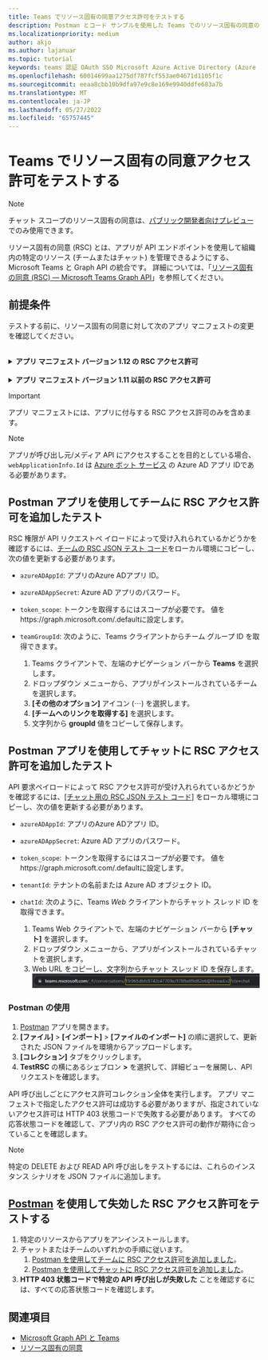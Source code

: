 ```yaml
---
title: Teams でリソース固有の同意アクセス許可をテストする
description: Postman とコード サンプルを使用した Teams でのリソース固有の同意のテストの詳細
ms.localizationpriority: medium
author: akjo
ms.author: lajanuar
ms.topic: tutorial
keywords: teams 認証 OAuth SSO Microsoft Azure Active Directory (Azure AD) rsc Postman Graph
ms.openlocfilehash: 60014699aa1275df787fcf553ae04671d1105f1c
ms.sourcegitcommit: eeaa8cbb10b9dfa97e9c8e169e9940ddfe683a7b
ms.translationtype: MT
ms.contentlocale: ja-JP
ms.lasthandoff: 05/27/2022
ms.locfileid: "65757445"
---
```

# <a name="test-resource-specific-consent-permissions-in-teams"></a>Teams でリソース固有の同意アクセス許可をテストする

> [!NOTE]
> チャット スコープのリソース固有の同意は、[パブリック開発者向けプレビュー](../../resources/dev-preview/developer-preview-intro.md)でのみ使用できます。

リソース固有の同意 (RSC) とは、アプリが API エンドポイントを使用して組織内の特定のリソース (チームまたはチャット) を管理できるようにする、Microsoft Teams と Graph API の統合です。 詳細については、「[リソース固有の同意 (RSC) — Microsoft Teams Graph API](resource-specific-consent.md)」を参照してください。

## <a name="prerequisites"></a>前提条件

テストする前に、リソース固有の同意に対して次のアプリ マニフェストの変更を確認してください。

<br>

<details>

<summary><b>アプリ マニフェスト バージョン 1.12 の RSC アクセス許可</b></summary>

次の値を使用して、アプリ マニフェストに [webApplicationInfo](../../resources/schema/manifest-schema.md#webapplicationinfo) キーを追加します。

|名前| 種類 | 説明|
|---|---|---|
|`id` |String |Azure ADアプリ ID。 詳細については、「[Azure AD ポータルでアプリを登録する](resource-specific-consent.md#register-your-app-with-microsoft-identity-platform-using-the-azure-ad-portal)」を参照してください。|
|`resource`|String| このフィールドには RSC での操作はありませんが、エラー応答を回避するために値を追加し、値を指定する必要があります。任意の文字列が実行されます。|

アプリで必要なアクセス許可を指定します。

|名前| 型 | 説明|
|---|---|---|
|`authorization`|オブジェクト|アプリを実行する必要があるアクセス許可の一覧。 詳細については、「[承認](../../resources/schema/manifest-schema.md#authorization)」を参照してください。|

チーム内の RSC の例

```json
"webApplicationInfo": {
    "id": "XXxxXXXXX-XxXX-xXXX-XXxx-XXXXXXXxxxXX",
    "resource": "https://RscBasedStoreApp"
    },
"authorization": {
    "permissions": {
        "resourceSpecific": [
            {
                "name": "TeamSettings.Read.Group",
                "type": "Application"
            },
            {
                "name": "TeamSettings.ReadWrite.Group",
                "type": "Application"
            },
            {
                "name": "ChannelSettings.Read.Group",
                "type": "Application"
            },
            {
                "name": "ChannelSettings.ReadWrite.Group",
                "type": "Application"
            },
            {
                "name": "Channel.Create.Group",
                "type": "Application"
            },
            {
                "name": "Channel.Delete.Group",
                "type": "Application"
            },
            {
                "name": "ChannelMessage.Read.Group",
                "type": "Application"
            },
            {
                "name": "TeamsAppInstallation.Read.Group",
                "type": "Application"
            },
            {
                "name": "TeamsTab.Read.Group",
                "type": "Application"
            },
            {
                "name": "TeamsTab.Create.Group",
                "type": "Application"
            },
            {
                "name": "TeamsTab.ReadWrite.Group",
                "type": "Application"
            },
            {
                "name": "TeamsTab.Delete.Group",
                "type": "Application"
            },
            {
                "name": "TeamMember.Read.Group",
                "type": "Application"
            },
            {
                "name": "TeamsActivity.Send.Group",
                "type": "Application"
            }
        ]    
    }
}
```

チャット内の RSC の例

```json
"webApplicationInfo": {
    "id": "XXxxXXXXX-XxXX-xXXX-XXxx-XXXXXXXxxxXX",
    "resource": "https://RscBasedStoreApp"
    },
"authorization": {
    "permissions": {
        "resourceSpecific": [
            {
                "name": "ChatSettings.Read.Chat",
                "type": "Application"
            },
            {
                "name": "ChatSettings.ReadWrite.Chat",
                "type": "Application"
            },
            {
                "name": "ChatMessage.Read.Chat",
                "type": "Application"
            },
            {
                "name": "ChatMember.Read.Chat",
                "type": "Application"
            },
            {
                "name": "Chat.Manage.Chat",
                "type": "Application"
            },
            {
                "name": "TeamsTab.Read.Chat",
                "type": "Application"
            },
            {
                "name": "TeamsTab.Create.Chat",
                "type": "Application"
            },
            {
                "name": "TeamsTab.Delete.Chat",
                "type": "Application"
            },
            {
                "name": "TeamsTab.ReadWrite.Chat",
                "type": "Application"
            },
            {
                "name": "TeamsAppInstallation.Read.Chat",
                "type": "Application"
            },
            {
                "name": "OnlineMeeting.ReadBasic.Chat",
                "type": "Application"
            },
            {
                "name": "Calls.AccessMedia.Chat",
                "type": "Application"
            },
            {
                "name": "Calls.JoinGroupCalls.Chat",
                "type": "Application"
            },
            {
                "name": "TeamsActivity.Send.Chat",
                "type": "Application"
            }
        ]    
    }
}
```

> [!NOTE]
> アプリがチーム スコープとチャット スコープの両方でのインストールをサポートすることを意図している場合は、チームとチャットの両方のアクセス許可を `authorization` の下の同じマニフェストで指定できます。

</details>

<br>

<details>

<summary><b>アプリ マニフェスト バージョン 1.11 以前の RSC アクセス許可</b></summary>

次の値を使用して、アプリ マニフェストに [webApplicationInfo](../../resources/schema/manifest-schema.md#webapplicationinfo) キーを追加します。

|名前| 型 | 説明|
|---|---|---|
|`id` |String |Azure ADアプリ ID。 詳細については、「[Azure AD ポータルでアプリを登録する](resource-specific-consent.md#register-your-app-with-microsoft-identity-platform-using-the-azure-ad-portal)」を参照してください。|
|`resource`|String| このフィールドには RSC での操作はありませんが、エラー応答を回避するために値を追加し、値を指定する必要があります。任意の文字列が実行されます。|
|`applicationPermissions`|文字列の配列|アプリの RSC アクセス許可。 詳細については、「[リソース固有のアクセス許可](resource-specific-consent.md#resource-specific-permissions)」を参照してください。|

チーム内の RSC の例

```json
"webApplicationInfo": {
    "id": "XXxxXXXXX-XxXX-xXXX-XXxx-XXXXXXXxxxXX",
    "resource": "https://RscBasedStoreApp",
    "applicationPermissions": [
        "TeamSettings.Read.Group",
        "TeamSettings.ReadWrite.Group",
        "ChannelSettings.Read.Group",
        "ChannelSettings.ReadWrite.Group",
        "Channel.Create.Group",
        "Channel.Delete.Group",
        "ChannelMessage.Read.Group",
        "TeamsAppInstallation.Read.Group",
        "TeamsTab.Read.Group",
        "TeamsTab.Create.Group",
        "TeamsTab.ReadWrite.Group",
        "TeamsTab.Delete.Group",
        "TeamMember.Read.Group",
        "TeamsActivity.Send.Group"
    ]
  }
```

チャット内の RSC の例

```json
"webApplicationInfo": {
    "id": "XXxxXXXXX-XxXX-xXXX-XXxx-XXXXXXXxxxXX",
    "resource": "https://RscBasedStoreApp",
    "applicationPermissions": [
        "ChatSettings.Read.Chat",
        "ChatSettings.ReadWrite.Chat",
        "ChatMessage.Read.Chat",
        "ChatMember.Read.Chat",
        "Chat.Manage.Chat",
        "TeamsTab.Read.Chat",
        "TeamsTab.Create.Chat",
        "TeamsTab.Delete.Chat",
        "TeamsTab.ReadWrite.Chat",
        "TeamsAppInstallation.Read.Chat",
        "OnlineMeeting.ReadBasic.Chat",
        "Calls.AccessMedia.Chat",
        "Calls.JoinGroupCalls.Chat",
        "TeamsActivity.Send.Chat"
    ]
  }
```

<br>

> [!NOTE]
> アプリがチーム スコープとチャット スコープの両方でのインストールをサポートすることを意図している場合は、チームとチャットの両方のアクセス許可を `applicationPermissions` の下の同じマニフェストで指定できます。

</details>

> [!IMPORTANT]
> アプリ マニフェストには、アプリに付与する RSC アクセス許可のみを含めます。

> [!NOTE]
> アプリが呼び出し元/メディア API にアクセスすることを目的としている場合、`webApplicationInfo.Id` は [Azure ボット サービス](/graph/cloud-communications-get-started#register-a-bot) の Azure AD アプリ IDである必要があります。

## <a name="test-added-rsc-permissions-to-a-team-using-the-postman-app"></a>Postman アプリを使用してチームに RSC アクセス許可を追加したテスト

RSC 権限が API リクエストペ イロードによって受け入れられているかどうかを確認するには、[チームの RSC JSON テスト コード](test-team-rsc-json-file.md)をローカル環境にコピーし、次の値を更新する必要があります。

* `azureADAppId`: アプリのAzure ADアプリ ID。
* `azureADAppSecret`: Azure AD アプリのパスワード。
* `token_scope`: トークンを取得するにはスコープが必要です。 値をhttps://graph.microsoft.com/.defaultに設定します。
* `teamGroupId`: 次のように、Teams クライアントからチーム グループ ID を取得できます。

    1. Teams クライアントで、左端のナビゲーション バーから **Teams** を選択します。
    2. ドロップダウン メニューから、アプリがインストールされているチームを選択します。
    3. **[その他のオプション]** アイコン (&#8943;) を選択します。
    4. **[チームへのリンクを取得する]** を選択します。
    5. 文字列から **groupId** 値をコピーして保存します。

## <a name="test-added-rsc-permissions-to-a-chat-using-the-postman-app"></a>Postman アプリを使用してチャットに RSC アクセス許可を追加したテスト

API 要求ペイロードによって RSC アクセス許可が受け入れられているかどうかを確認するには、[[チャット用の RSC JSON テスト コード]](test-chat-rsc-json-file.md) をローカル環境にコピーし、次の値を更新する必要があります。

* `azureADAppId`: アプリのAzure ADアプリ ID。
* `azureADAppSecret`: Azure AD アプリのパスワード。
* `token_scope`: トークンを取得するにはスコープが必要です。 値をhttps://graph.microsoft.com/.defaultに設定します。
* `tenantId`: テナントの名前または Azure AD オブジェクト ID。
* `chatId`: 次のように、Teams *Web* クライアントからチャット スレッド ID を取得できます。

    1. Teams Web クライアントで、左端のナビゲーション バーから **[チャット]** を選択します。
    2. ドロップダウン メニューから、アプリがインストールされているチャットを選択します。
    3. Web URL をコピーし、文字列からチャット スレッド ID を保存します。
![Web URL からのチャット スレッド ID。](../../assets/images/chat-thread-id.png)

### <a name="use-postman"></a>Postman の使用

1. [Postman](https://www.postman.com) アプリを開きます。
2. **[ファイル]** > **[インポート]** > **[ファイルのインポート]** の順に選択して、更新された JSON ファイルを環境からアップロードします。  
3. **[コレクション]** タブをクリックします。
4. **TestRSC** の横にあるシェブロン **>** を選択して、詳細ビューを展開し、API リクエストを確認します。

API 呼び出しごとにアクセス許可コレクション全体を実行します。 アプリ マニフェストで指定したアクセス許可は成功する必要がありますが、指定されていないアクセス許可は HTTP 403 状態コードで失敗する必要があります。 すべての応答状態コードを確認して、アプリ内の RSC アクセス許可の動作が期待に合っていることを確認します。

> [!NOTE]
> 特定の DELETE および READ API 呼び出しをテストするには、これらのインスタンス シナリオを JSON ファイルに追加します。

## <a name="test-revoked-rsc-permissions-using-postman"></a>[Postman](https://www.postman.com/) を使用して失効した RSC アクセス許可をテストする

1. 特定のリソースからアプリをアンインストールします。
2. チャットまたはチームのいずれかの手順に従います。
    1. [Postman を使用してチームに RSC アクセス許可を追加しました](#test-added-rsc-permissions-to-a-team-using-the-postman-app)。
    2. [Postman を使用してチャットに RSC アクセス許可を追加しました](#test-added-rsc-permissions-to-a-chat-using-the-postman-app)。
3. **HTTP 403 状態コードで特定の API 呼び出しが失敗した** ことを確認するには、すべての応答状態コードを確認します。

## <a name="see-also"></a>関連項目

* [Microsoft Graph API と Teams](/graph/api/resources/teams-api-overview?view=graph-rest-1.0&preserve-view=true)
* [リソース固有の同意](~/graph-api/rsc/resource-specific-consent.md)
